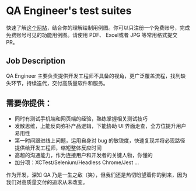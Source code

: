 # QA Engineer's test suites
快速了解[这个网站](https://cloud.jingdata.com/#/home)，结合你的理解绘制用例图。你可以只注册一个免费账号，完成免费账号可见的功能用例图。请使用 PDF、 Excel或者 JPG 等常用格式提交 PR。


## Job Description

QA Engineer 主要负责提供开发工程师不具备的视角，更广泛覆盖流程，找到缺失环节，持续迭代，交付高质量软件和服务。

## 需要你提供：
- 同时有测试手机端和网页端的经验，熟练掌握相关测试技巧
- 发散思维，上能反向弥补产品逻辑，下能协助 UI 界面走查，全方位提升用户易用性
- 第一时间跟进线上问题，运用自身对 bug 的敏锐度，快速复现并将必现路径提供给开发工程师，缩短整体反应时间
- 高超的沟通能力，作为连接用户和开发者的关键人物，你懂的
- 加分项：XCTest/Selenium/Headless Chrome/Jest ... 


作为开发，深知 QA 乃是一生之敌（笑），但我们还是热切盼望着你的到来，因为我们对高质量交付的追求从未改变。
